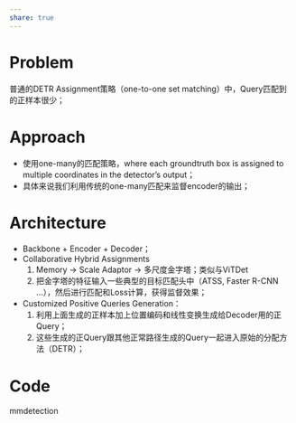 ```yaml
---
share: true
---
```

# Problem
普通的DETR Assignment策略（one-to-one set matching）中，Query匹配到的正样本很少；

# Approach
- 使用one-many的匹配策略，where each groundtruth box is assigned to multiple coordinates in the detector’s output；
- 具体来说我们利用传统的one-many匹配来监督encoder的输出；

# Architecture
- Backbone + Encoder + Decoder；
- Collaborative Hybrid Assignments
	1. Memory → Scale Adaptor → 多尺度金字塔；类似与ViTDet
	2. 把金字塔的特征输入一些典型的目标匹配头中（ATSS, Faster R-CNN ...），然后进行匹配和Loss计算，获得监督效果；
- Customized Positive Queries Generation：
	1. 利用上面生成的正样本加上位置编码和线性变换生成给Decoder用的正Query；
	2. 这些生成的正Query跟其他正常路径生成的Query一起进入原始的分配方法（DETR）；

# Code
mmdetection